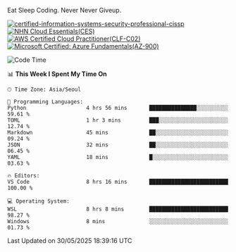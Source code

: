Eat Sleep Coding.
Never Never Giveup.

[![certified-information-systems-security-professional-cissp](https://github.com/user-attachments/assets/d259884f-7f9a-4d80-a663-6968ead7464a)](https://www.credly.com/badges/f394a010-85a0-450b-9136-8043af01d71c/public_url)
[![NHN Cloud Essentials(CES)](https://github.com/user-attachments/assets/f405dcae-c923-424d-927f-e993bac10fa9)](https://www.nhncloud.com/kr/edu/certification/search)
[![AWS Certified Cloud Practitioner(CLF-C02)](https://github.com/user-attachments/assets/5199a6f5-42d5-4e70-b493-16c3fd42e691)](https://www.credly.com/badges/235e2b66-a782-4a21-ac77-ac4e42037113)
[![Microsoft Certified: Azure Fundamentals(AZ-900)](https://github.com/user-attachments/assets/7eb23f86-6311-42f9-83ab-166a25656710)](https://learn.microsoft.com/en-us/users/tiaz0128/credentials/ca6706271c8233ef)

<!--START_SECTION:waka-->
![Code Time](http://img.shields.io/badge/Code%20Time-4%2C187%20hrs%209%20mins-blue)

📊 **This Week I Spent My Time On** 

```text
🕑︎ Time Zone: Asia/Seoul

💬 Programming Languages: 
Python                   4 hrs 56 mins       ███████████████░░░░░░░░░░   59.61 % 
TOML                     1 hr 3 mins         ███░░░░░░░░░░░░░░░░░░░░░░   12.74 % 
Markdown                 45 mins             ██░░░░░░░░░░░░░░░░░░░░░░░   09.24 % 
JSON                     32 mins             ██░░░░░░░░░░░░░░░░░░░░░░░   06.45 % 
YAML                     18 mins             █░░░░░░░░░░░░░░░░░░░░░░░░   03.63 % 

🔥 Editors: 
VS Code                  8 hrs 16 mins       █████████████████████████   100.00 % 

💻 Operating System: 
WSL                      8 hrs 8 mins        █████████████████████████   98.27 % 
Windows                  8 mins              ░░░░░░░░░░░░░░░░░░░░░░░░░   01.73 % 
```


 Last Updated on 30/05/2025 18:39:16 UTC
<!--END_SECTION:waka-->
